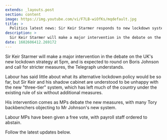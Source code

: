 ```yaml
--- 
extends: _layouts.post 
section: content 
image: https://img.youtube.com/vi/F7LB-wiOfKs/mqdefault.jpg 
title: > 
  Politics latest news: Sir Keir Starmer responds to new lockdown system as Labour rounds on Boris Johnson 
description: > 
  Sir Keir Starmer will make a major intervention in the debate on the UK's new lockdown strategy at 5pm, and is expected to round on Boris Johnson and call for stricter measures, the Telegraph understands.Labour has said little about what its alternative lockdown policy would be so far, but Sir Keir and his shadow cabinet are understood to be unhappy with the new "three-tier" system, which has left much of the country under the existing rule of six without additional measures.His intervention comes as MPs debate the new measures, with many Tory backbenchers objecting to Mr Johnson's new system.Labour MPs have been given a free vote, with payroll staff ordered to abstain.Follow the latest updates below. 
date: 1602606412.269172 
--- 
```

Sir Keir Starmer will make a major intervention in the debate on the UK's new lockdown strategy at 5pm, and is expected to round on Boris Johnson and call for stricter measures, the Telegraph understands.

Labour has said little about what its alternative lockdown policy would be so far, but Sir Keir and his shadow cabinet are understood to be unhappy with the new "three-tier" system, which has left much of the country under the existing rule of six without additional measures.

His intervention comes as MPs debate the new measures, with many Tory backbenchers objecting to Mr Johnson's new system.

Labour MPs have been given a free vote, with payroll staff ordered to abstain.

Follow the latest updates below.